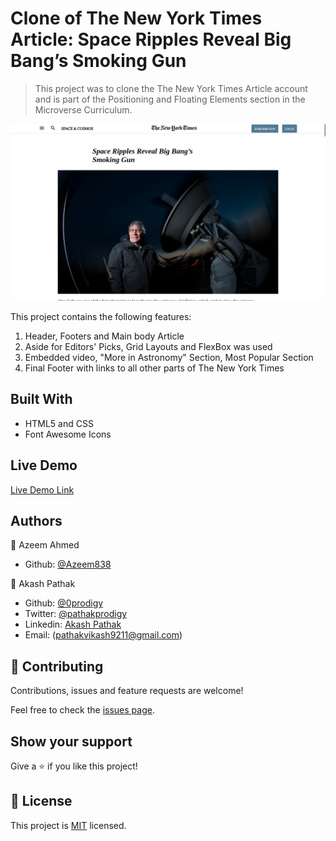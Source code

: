 # Clone of The New York Times Article: Space Ripples Reveal Big Bang’s Smoking Gun

> This project was to clone the The New York Times Article account and is part of the Positioning and Floating Elements section in the Microverse Curriculum.

![screenshot](./images/nyt.png)

This project contains the following features:

1. Header, Footers and Main body Article
2. Aside for Editors' Picks, Grid Layouts and FlexBox was used
3. Embedded video, "More in Astronomy" Section, Most Popular Section
4. Final Footer with links to all other parts of The New York Times

## Built With

- HTML5 and CSS
- Font Awesome Icons

## Live Demo

[Live Demo Link](https://0prodigy.github.io/the-new-york-times/)

## Authors

👤 Azeem Ahmed

- Github: [@Azeem838](https://github.com/Azeem838)

👤 Akash Pathak

- Github: [@0prodigy](https://github.com/0prodigy)
- Twitter: [@pathakprodigy](https://twitter.com/pathakprodigy)
- Linkedin: [Akash Pathak](https://www.linkedin.com/in/akash-pathak-0796a7165)
- Email: (pathakvikash9211@gmail.com)

## 🤝 Contributing

Contributions, issues and feature requests are welcome!

Feel free to check the [issues page](https://github.com/0prodigy/the-new-york-times/issues).

## Show your support

Give a ⭐️ if you like this project!

## 📝 License

This project is [MIT](lic.url) licensed.
